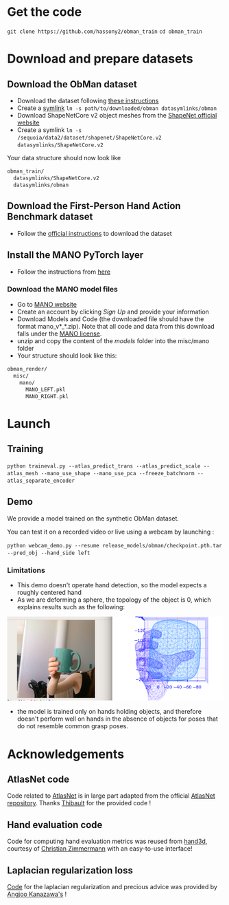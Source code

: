 # Get the code

`git clone https://github.com/hassony2/obman_train`
`cd obman_train`

# Download and prepare datasets

## Download the ObMan dataset

- Download the dataset following [these instructions](https://github.com/hassony2/obman)
- Create a [symlink](https://www.cyberciti.biz/faq/creating-soft-link-or-symbolic-link/) `ln -s path/to/downloaded/obman datasymlinks/obman`
- Download  ShapeNetCore v2 object meshes from the [ShapeNet official website](https://www.shapenet.org/)
- Create a symlink `ln -s /sequoia/data2/dataset/shapenet/ShapeNetCore.v2 datasymlinks/ShapeNetCore.v2`

Your data structure should now look like 

```
obman_train/
  datasymlinks/ShapeNetCore.v2
  datasymlinks/obman
```

## Download the First-Person Hand Action Benchmark dataset

- Follow the [official instructions](https://github.com/guiggh/hand_pose_action) to download the dataset


## Install the MANO PyTorch layer

- Follow the instructions from [here](https://github.com/hassony2/manopth)

### Download the MANO model files

- Go to [MANO website](http://mano.is.tue.mpg.de/)
- Create an account by clicking *Sign Up* and provide your information
- Download Models and Code (the downloaded file should have the format mano_v*_*.zip). Note that all code and data from this download falls under the [MANO license](http://mano.is.tue.mpg.de/license).
- unzip and copy the content of the *models* folder into the misc/mano folder
- Your structure should look like this:

```
obman_render/
  misc/
    mano/
      MANO_LEFT.pkl
      MANO_RIGHT.pkl
```


# Launch

## Training

`python traineval.py --atlas_predict_trans --atlas_predict_scale --atlas_mesh --mano_use_shape --mano_use_pca --freeze_batchnorm --atlas_separate_encoder`

## Demo

We provide a model trained on the synthetic ObMan dataset.

You can test it on a recorded video or live using a webcam by launching :

`python webcam_demo.py --resume release_models/obman/checkpoint.pth.tar  --pred_obj --hand_side left`


### Limitations

- This demo doesn't operate hand detection, so the model expects a roughly centered hand
- As we are deforming a sphere, the topology of the object is 0, which explains results such as the following:

![mug](readme_assets/images/mug.png)

- the model is trained only on hands holding objects, and therefore doesn't perform well on hands in the absence of objects for poses that do not resemble common grasp poses.


# Acknowledgements

## AtlasNet code

Code related to [AtlasNet](http://imagine.enpc.fr/~groueixt/atlasnet/) is in large part adapted from the official [AtlasNet repository](https://github.com/ThibaultGROUEIX/AtlasNet). 
Thanks [Thibault](https://github.com/ThibaultGROUEIX/) for the provided code !

## Hand evaluation code

Code for computing hand evaluation metrics was reused from [hand3d](https://github.com/lmb-freiburg/hand3d), courtesy of [Christian Zimmermann](https://lmb.informatik.uni-freiburg.de/people/zimmermc/) with an easy-to-use interface!


## Laplacian regularization loss

[Code](https://github.com/akanazawa/cmr) for the laplacian regularization and precious advice was provided by [Angjoo Kanazawa's](https://people.eecs.berkeley.edu/~kanazawa/) !
